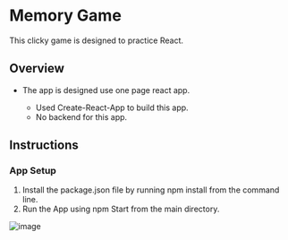 # Memory Game

This clicky game is designed to practice React.

## Overview

 *  The app is designed use one page react app. 
 
       * Used Create-React-App to build this app.
       * No backend for this app.
    
## Instructions
### App Setup
1.	Install the package.json file by running npm install from the command line.
2.	Run the App using npm Start from the main directory.


![image](https://user-images.githubusercontent.com/50332749/68160446-db507e80-ff21-11e9-85bd-d2fba308d48f.png)



